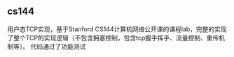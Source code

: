 ## cs144
用户态TCP实现，基于Stanford CS144计算机网络公开课的课程lab，完整的实现了整个TCP的实现逻辑（不包含拥塞控制，包含tcp握手挥手、流量控制、重传机制等）。
代码通过了功能测试
